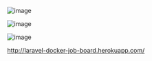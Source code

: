 ![image](https://user-images.githubusercontent.com/27118779/141323282-39811aa4-4d7e-4503-bc97-3dd3723ec7d9.png)


![image](https://user-images.githubusercontent.com/27118779/141661847-2d7abe41-65ba-42a9-95cb-fbf0eac34296.png)


![image](https://user-images.githubusercontent.com/27118779/141661860-07c83b4f-93da-4c6a-a0bd-02fc86be13c7.png)


http://laravel-docker-job-board.herokuapp.com/
